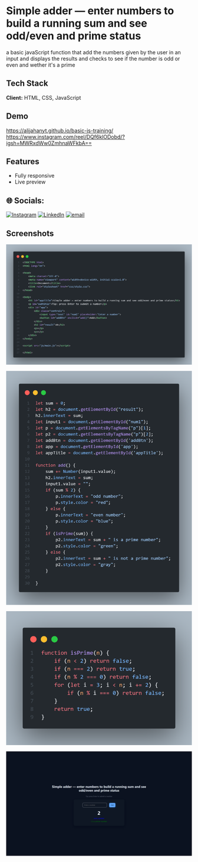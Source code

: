
# Simple adder — enter numbers to build a running sum and see odd/even and prime status

a basic javaScript function that add the numbers given by the user in an input and displays the results and checks to see if the number is odd or even and wether it's a prime


## Tech Stack

**Client:** HTML, CSS, JavaScript



## Demo

https://alijahanyt.github.io/basic-js-training/
https://www.instagram.com/reel/DQf6klODobd/?igsh=MWRxdWw0ZmhnaWFkbA==


## Features

- Fully responsive
- Live preview

## 🌐 Socials:
[![Instagram](https://img.shields.io/badge/Instagram-%23E4405F.svg?logo=Instagram&logoColor=white)](https://instagram.com/alijahan.io) [![LinkedIn](https://img.shields.io/badge/LinkedIn-%230077B5.svg?logo=linkedin&logoColor=white)](https://www.linkedin.com/in/ali-jahanyt/) [![email](https://img.shields.io/badge/Email-D14836?logo=gmail&logoColor=white)](mailto:alijahanyt@gmail.com) 
## Screenshots

![App Screenshots](https://github.com/Alijahanyt/basic-js-training/blob/main/screenshots/htmlcode.png)

![App Screenshots](https://github.com/Alijahanyt/basic-js-training/blob/main/screenshots/jscode1.png)

![App Screenshots](https://github.com/Alijahanyt/basic-js-training/blob/main/screenshots/jscode2.png)

![App Screenshots](https://github.com/Alijahanyt/basic-js-training/blob/main/screenshots/project-screenshot.png)

